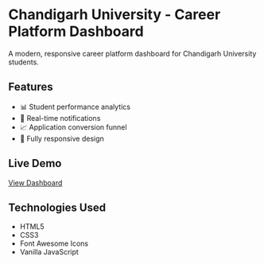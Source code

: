# Chandigarh University - Career Platform Dashboard

A modern, responsive career platform dashboard for Chandigarh University students.

## Features
- 📊 Student performance analytics
- 🔔 Real-time notifications
- 📈 Application conversion funnel
- 📱 Fully responsive design

## Live Demo
[View Dashboard](https://yourusername.github.io/cu-career-dashboard)

## Technologies Used
- HTML5
- CSS3
- Font Awesome Icons
- Vanilla JavaScript
